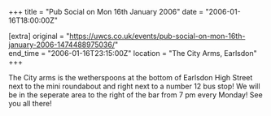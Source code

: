 +++
title = "Pub Social on Mon 16th January 2006"
date = "2006-01-16T18:00:00Z"

[extra]
original = "https://uwcs.co.uk/events/pub-social-on-mon-16th-january-2006-1474488975036/"    
end_time = "2006-01-16T23:15:00Z"
location = "The City Arms, Earlsdon"
+++

The City arms is the wetherspoons at the bottom of Earlsdon High Street next to the mini roundabout and right next to a number 12 bus stop\! We will be in the seperate area to the right of the bar from 7 pm every Monday\! See you all there\!

